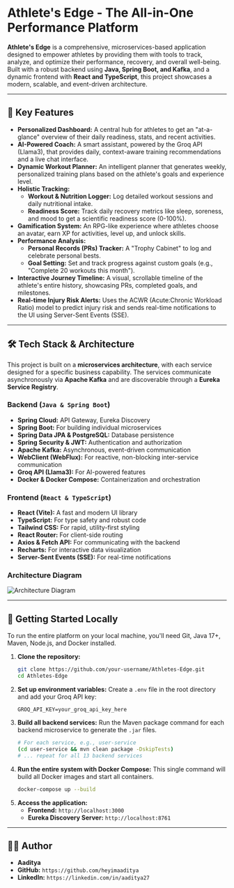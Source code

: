 # Athlete's Edge - The All-in-One Performance Platform



**Athlete's Edge** is a comprehensive, microservices-based application designed to empower athletes by providing them with tools to track, analyze, and optimize their performance, recovery, and overall well-being. Built with a robust backend using **Java, Spring Boot, and Kafka**, and a dynamic frontend with **React and TypeScript**, this project showcases a modern, scalable, and event-driven architecture.

---

## 🌟 Key Features

- **Personalized Dashboard:** A central hub for athletes to get an "at-a-glance" overview of their daily readiness, stats, and recent activities.
- **AI-Powered Coach:** A smart assistant, powered by the Groq API (Llama3), that provides daily, context-aware training recommendations and a live chat interface.
- **Dynamic Workout Planner:** An intelligent planner that generates weekly, personalized training plans based on the athlete's goals and experience level.
- **Holistic Tracking:**
    - **Workout & Nutrition Logger:** Log detailed workout sessions and daily nutritional intake.
    - **Readiness Score:** Track daily recovery metrics like sleep, soreness, and mood to get a scientific readiness score (0-100%).
- **Gamification System:** An RPG-like experience where athletes choose an avatar, earn XP for activities, level up, and unlock skills.
- **Performance Analysis:**
    - **Personal Records (PRs) Tracker:** A "Trophy Cabinet" to log and celebrate personal bests.
    - **Goal Setting:** Set and track progress against custom goals (e.g., "Complete 20 workouts this month").
- **Interactive Journey Timeline:** A visual, scrollable timeline of the athlete's entire history, showcasing PRs, completed goals, and milestones.
- **Real-time Injury Risk Alerts:** Uses the ACWR (Acute:Chronic Workload Ratio) model to predict injury risk and sends real-time notifications to the UI using Server-Sent Events (SSE).

---

## 🛠️ Tech Stack & Architecture

This project is built on a **microservices architecture**, with each service designed for a specific business capability. The services communicate asynchronously via **Apache Kafka** and are discoverable through a **Eureka Service Registry**.

### Backend (`Java & Spring Boot`)
- **Spring Cloud:** API Gateway, Eureka Discovery
- **Spring Boot:** For building individual microservices
- **Spring Data JPA & PostgreSQL:** Database persistence
- **Spring Security & JWT:** Authentication and authorization
- **Apache Kafka:** Asynchronous, event-driven communication
- **WebClient (WebFlux):** For reactive, non-blocking inter-service communication
- **Groq API (Llama3):** For AI-powered features
- **Docker & Docker Compose:** Containerization and orchestration

### Frontend (`React & TypeScript`)
- **React (Vite):** A fast and modern UI library
- **TypeScript:** For type safety and robust code
- **Tailwind CSS:** For rapid, utility-first styling
- **React Router:** For client-side routing
- **Axios & Fetch API:** For communicating with the backend
- **Recharts:** For interactive data visualization
- **Server-Sent Events (SSE):** For real-time notifications

### Architecture Diagram
![Architecture Diagram](<img width="1536" height="1024" alt="Image" src="https://github.com/user-attachments/assets/0807ee14-a342-4b4d-9f60-6b7d0189bc3e" />)

---

## 🚀 Getting Started Locally

To run the entire platform on your local machine, you'll need Git, Java 17+, Maven, Node.js, and Docker installed.

1.  **Clone the repository:**
    ```bash
    git clone https://github.com/your-username/Athletes-Edge.git
    cd Athletes-Edge
    ```
2.  **Set up environment variables:**
    Create a `.env` file in the root directory and add your Groq API key:
    ```
    GROQ_API_KEY=your_groq_api_key_here
    ```
3.  **Build all backend services:**
    Run the Maven package command for each backend microservice to generate the `.jar` files.
    ```bash
    # For each service, e.g., user-service
    (cd user-service && mvn clean package -DskipTests)
    # ... repeat for all 13 backend services
    ```
4.  **Run the entire system with Docker Compose:**
    This single command will build all Docker images and start all containers.
    ```bash
    docker-compose up --build
    ```
5.  **Access the application:**
    - **Frontend:** `http://localhost:3000`
    - **Eureka Discovery Server:** `http://localhost:8761`

---

## 👨‍💻 Author

- **Aaditya**
- **GitHub:** `https://github.com/heyimaaditya`
- **LinkedIn:** `https://linkedin.com/in/aaditya27`
